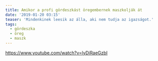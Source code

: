 ```yaml
---
title: Amikor a profi gördeszkást öregembernek maszkolják át
date: '2019-01-20 03:15'
teaser: 'Mindenkinek leesik az álla, aki nem tudja az igazságot.'
tags:
  - gördeszka
  - öreg
  - maszk
---
```

https://www.youtube.com/watch?v=lyDiRaeGzbI
